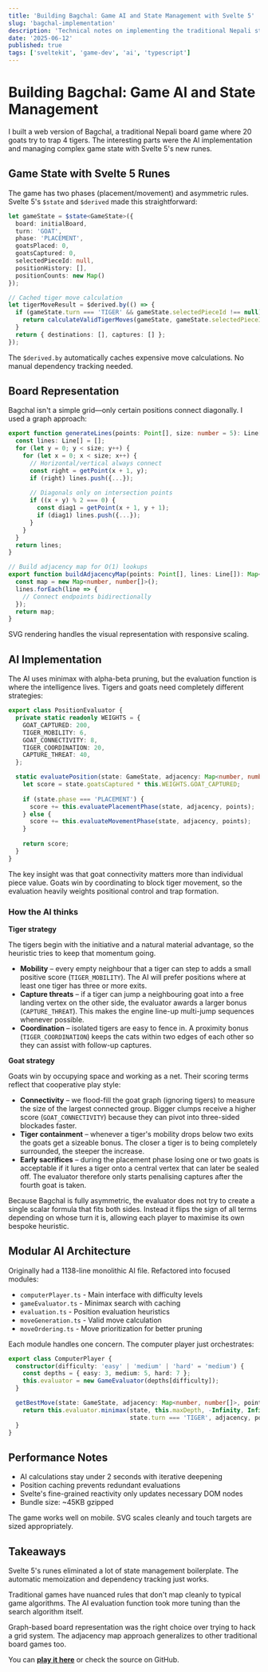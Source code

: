 ```yaml
---
title: 'Building Bagchal: Game AI and State Management with Svelte 5'
slug: 'bagchal-implementation'
description: 'Technical notes on implementing the traditional Nepali strategy game with TypeScript, SVG rendering, and minimax AI.'
date: '2025-06-12'
published: true
tags: ['sveltekit', 'game-dev', 'ai', 'typescript']
---
```


# Building Bagchal: Game AI and State Management

I built a web version of Bagchal, a traditional Nepali board game where 20 goats try to trap 4 tigers. The interesting parts were the AI implementation and managing complex game state with Svelte 5's new runes.

## Game State with Svelte 5 Runes

The game has two phases (placement/movement) and asymmetric rules. Svelte 5's `$state` and `$derived` made this straightforward:

```typescript
let gameState = $state<GameState>({
  board: initialBoard,
  turn: 'GOAT',
  phase: 'PLACEMENT',
  goatsPlaced: 0,
  goatsCaptured: 0,
  selectedPieceId: null,
  positionHistory: [],
  positionCounts: new Map()
});

// Cached tiger move calculation
let tigerMoveResult = $derived.by(() => {
  if (gameState.turn === 'TIGER' && gameState.selectedPieceId !== null) {
    return calculateValidTigerMoves(gameState, gameState.selectedPieceId, adjacency, points);
  }
  return { destinations: [], captures: [] };
});
```

The `$derived.by` automatically caches expensive move calculations. No manual dependency tracking needed.

## Board Representation

Bagchal isn't a simple grid—only certain positions connect diagonally. I used a graph approach:

```typescript
export function generateLines(points: Point[], size: number = 5): Line[] {
  const lines: Line[] = [];
  for (let y = 0; y < size; y++) {
    for (let x = 0; x < size; x++) {
      // Horizontal/vertical always connect
      const right = getPoint(x + 1, y);
      if (right) lines.push({...});
      
      // Diagonals only on intersection points
      if ((x + y) % 2 === 0) {
        const diag1 = getPoint(x + 1, y + 1);
        if (diag1) lines.push({...});
      }
    }
  }
  return lines;
}

// Build adjacency map for O(1) lookups
export function buildAdjacencyMap(points: Point[], lines: Line[]): Map<number, number[]> {
  const map = new Map<number, number[]>();
  lines.forEach(line => {
    // Connect endpoints bidirectionally
  });
  return map;
}
```

SVG rendering handles the visual representation with responsive scaling.

## AI Implementation

The AI uses minimax with alpha-beta pruning, but the evaluation function is where the intelligence lives. Tigers and goats need completely different strategies:

```typescript
export class PositionEvaluator {
  private static readonly WEIGHTS = {
    GOAT_CAPTURED: 200,
    TIGER_MOBILITY: 6,
    GOAT_CONNECTIVITY: 8,
    TIGER_COORDINATION: 20,
    CAPTURE_THREAT: 40,
  };

  static evaluatePosition(state: GameState, adjacency: Map<number, number[]>, points: Point[]): number {
    let score = state.goatsCaptured * this.WEIGHTS.GOAT_CAPTURED;
    
    if (state.phase === 'PLACEMENT') {
      score += this.evaluatePlacementPhase(state, adjacency, points);
    } else {
      score += this.evaluateMovementPhase(state, adjacency, points);
    }
    
    return score;
  }
}
```

The key insight was that goat connectivity matters more than individual piece value. Goats win by coordinating to block tiger movement, so the evaluation heavily weights positional control and trap formation.

### How the AI thinks

**Tiger strategy**

The tigers begin with the initiative and a natural material advantage, so the heuristic tries to keep that momentum going.

- **Mobility** – every empty neighbour that a tiger can step to adds a small positive score (`TIGER_MOBILITY`). The AI will prefer positions where at least one tiger has three or more exits.
- **Capture threats** – if a tiger can jump a neighbouring goat into a free landing vertex on the other side, the evaluator awards a larger bonus (`CAPTURE_THREAT`). This makes the engine line-up multi-jump sequences whenever possible.
- **Coordination** – isolated tigers are easy to fence in. A proximity bonus (`TIGER_COORDINATION`) keeps the cats within two edges of each other so they can assist with follow-up captures.

**Goat strategy**

Goats win by occupying space and working as a net. Their scoring terms reflect that cooperative play style:

- **Connectivity** – we flood-fill the goat graph (ignoring tigers) to measure the size of the largest connected group. Bigger clumps receive a higher score (`GOAT_CONNECTIVITY`) because they can pivot into three-sided blockades faster.
- **Tiger containment** – whenever a tiger's mobility drops below two exits the goats get a sizeable bonus. The closer a tiger is to being completely surrounded, the steeper the increase.
- **Early sacrifices** – during the placement phase losing one or two goats is acceptable if it lures a tiger onto a central vertex that can later be sealed off. The evaluator therefore only starts penalising captures after the fourth goat is taken.

Because Bagchal is fully asymmetric, the evaluator does not try to create a single scalar formula that fits both sides. Instead it flips the sign of all terms depending on whose turn it is, allowing each player to maximise its own bespoke heuristic.

## Modular AI Architecture

Originally had a 1138-line monolithic AI file. Refactored into focused modules:

- `computerPlayer.ts` - Main interface with difficulty levels
- `gameEvaluator.ts` - Minimax search with caching
- `evaluation.ts` - Position evaluation heuristics  
- `moveGeneration.ts` - Valid move calculation
- `moveOrdering.ts` - Move prioritization for better pruning

Each module handles one concern. The computer player just orchestrates:

```typescript
export class ComputerPlayer {
  constructor(difficulty: 'easy' | 'medium' | 'hard' = 'medium') {
    const depths = { easy: 3, medium: 5, hard: 7 };
    this.evaluator = new GameEvaluator(depths[difficulty]);
  }

  getBestMove(state: GameState, adjacency: Map<number, number[]>, points: Point[]): Move | null {
    return this.evaluator.minimax(state, this.maxDepth, -Infinity, Infinity, 
                                  state.turn === 'TIGER', adjacency, points)[1];
  }
}
```

## Performance Notes

- AI calculations stay under 2 seconds with iterative deepening
- Position caching prevents redundant evaluations
- Svelte's fine-grained reactivity only updates necessary DOM nodes
- Bundle size: ~45KB gzipped

The game works well on mobile. SVG scales cleanly and touch targets are sized appropriately.

## Takeaways

Svelte 5's runes eliminated a lot of state management boilerplate. The automatic memoization and dependency tracking just works.

Traditional games have nuanced rules that don't map cleanly to typical game algorithms. The AI evaluation function took more tuning than the search algorithm itself.

Graph-based board representation was the right choice over trying to hack a grid system. The adjacency map approach generalizes to other traditional board games too.

You can **[play it here](/bagchal)** or check the source on GitHub. 